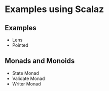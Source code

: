 # Examples using Scalaz

## Examples
  * Lens
  * Pointed

## Monads and Monoids
  * State Monad
  * Validate Monad
  * Writer Monad